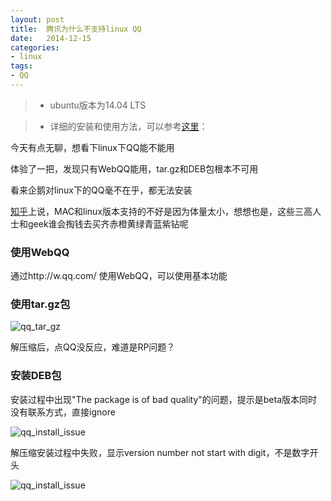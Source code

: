 ```yaml
---
layout: post
title:  腾讯为什么不支持linux QQ
date:   2014-12-15 
categories:
- linux
tags:
- QQ
---
```


> * ubuntu版本为14.04 LTS

> * 详细的安装和使用方法，可以参考[这里](http://server.zol.com.cn/269/2696247_all.html)：


今天有点无聊，想看下linux下QQ能不能用

体验了一把，发现只有WebQQ能用，tar.gz和DEB包根本不可用

看来企鹅对linux下的QQ毫不在乎，都无法安装

[知乎](http://www.zhihu.com/question/19756827)上说，MAC和linux版本支持的不好是因为体量太小，想想也是，这些三高人士和geek谁会掏钱去买齐赤橙黄绿青蓝紫钻呢

### 使用WebQQ

通过http://w.qq.com/  使用WebQQ，可以使用基本功能



###  使用tar.gz包

![qq_tar_gz](http://7wy3wu.com1.z0.glb.clouddn.com/qq_under_linux_1.png)

解压缩后，点QQ没反应，难道是RP问题？



###  安装DEB包

安装过程中出现"The package is of bad quality"的问题，提示是beta版本同时没有联系方式，直接ignore

![qq_install_issue](http://7wy3wu.com1.z0.glb.clouddn.com/qq_under_linux_2.png)

解压缩安装过程中失败，显示version number not start with digit，不是数字开头

![qq_install_issue](http://7wy3wu.com1.z0.glb.clouddn.com/qq_under_linux_3.png)
